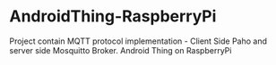 # AndroidThing-RaspberryPi
Project contain MQTT protocol implementation - Client Side Paho and server side Mosquitto Broker.
Android Thing on RaspberryPi
